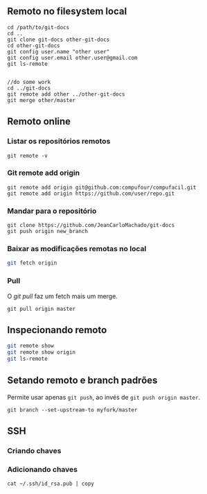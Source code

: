Remoto no filesystem local
--------------------------

```
cd /path/to/git-docs
cd ..
git clone git-docs other-git-docs
cd other-git-docs
git config user.name "other user"
git config user.email other.user@gmail.com
git ls-remote


//do some work
cd ../git-docs
git remote add other ../other-git-docs
git merge other/master
```

Remoto online
------------

### Listar os repositórios remotos

```
git remote -v

```

### Git remote add origin

```
git remote add origin git@github.com:compufour/compufacil.git
git remote add origin https://github.com/user/repo.git
```

### Mandar para o repositório

```
git clone https://github.com/JeanCarloMachado/git-docs
git push origin new_branch
```

### Baixar as modificações remotas no local

```sh
git fetch origin

```
### Pull

O *git pull* faz um fetch mais um merge.

```
git pull origin master

```

Inspecionando remoto
--------------------

```sh
git remote show
git remote show origin
git ls-remote

```

Setando remoto e branch padrões
-------------------------------

Permite usar apenas `git push`, ao invés de `git push origin
master`.

```
git branch --set-upstream-to myfork/master

```

SSH
---

### Criando chaves

### Adicionando chaves

```
cat ~/.ssh/id_rsa.pub | copy

```

